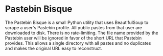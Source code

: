 # Pastebin Bisque
The Pastebin Bisque is a small Python utility that uses BeautifulSoup to scrape a user's Pastebin profile. All public pastes from that user are downloaded to disk. There is no rate-limiting. The file name provided by the Pastebin user will be ignored in favor of the short URL that Pastebin provides. This allows a single directory with all pastes and no duplicates and makes the original URL easy to reconstruct. 
